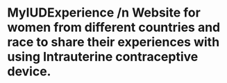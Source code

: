 # MyIUDExperience /n Website for women from different countries and race to share their experiences with using Intrauterine contraceptive device.
